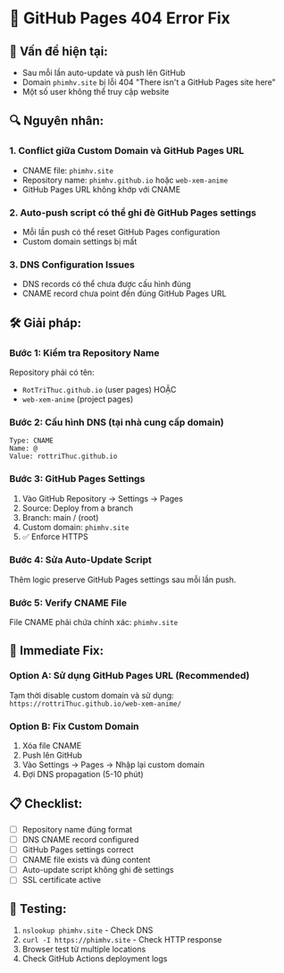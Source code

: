 # 🔧 GitHub Pages 404 Error Fix

## 🚨 **Vấn đề hiện tại:**
- Sau mỗi lần auto-update và push lên GitHub
- Domain `phimhv.site` bị lỗi 404 "There isn't a GitHub Pages site here"
- Một số user không thể truy cập website

## 🔍 **Nguyên nhân:**

### 1. **Conflict giữa Custom Domain và GitHub Pages URL**
- CNAME file: `phimhv.site`
- Repository name: `phimhv.github.io` hoặc `web-xem-anime`
- GitHub Pages URL không khớp với CNAME

### 2. **Auto-push script có thể ghi đè GitHub Pages settings**
- Mỗi lần push có thể reset GitHub Pages configuration
- Custom domain settings bị mất

### 3. **DNS Configuration Issues**
- DNS records có thể chưa được cấu hình đúng
- CNAME record chưa point đến đúng GitHub Pages URL

## 🛠️ **Giải pháp:**

### **Bước 1: Kiểm tra Repository Name**
Repository phải có tên:
- `RotTriThuc.github.io` (user pages) HOẶC
- `web-xem-anime` (project pages)

### **Bước 2: Cấu hình DNS (tại nhà cung cấp domain)**
```
Type: CNAME
Name: @
Value: rottriThuc.github.io
```

### **Bước 3: GitHub Pages Settings**
1. Vào GitHub Repository → Settings → Pages
2. Source: Deploy from a branch
3. Branch: main / (root)
4. Custom domain: `phimhv.site`
5. ✅ Enforce HTTPS

### **Bước 4: Sửa Auto-Update Script**
Thêm logic preserve GitHub Pages settings sau mỗi lần push.

### **Bước 5: Verify CNAME File**
File CNAME phải chứa chính xác: `phimhv.site`

## 🚀 **Immediate Fix:**

### **Option A: Sử dụng GitHub Pages URL (Recommended)**
Tạm thời disable custom domain và sử dụng:
`https://rottriThuc.github.io/web-xem-anime/`

### **Option B: Fix Custom Domain**
1. Xóa file CNAME
2. Push lên GitHub
3. Vào Settings → Pages → Nhập lại custom domain
4. Đợi DNS propagation (5-10 phút)

## 📋 **Checklist:**
- [ ] Repository name đúng format
- [ ] DNS CNAME record configured
- [ ] GitHub Pages settings correct
- [ ] CNAME file exists và đúng content
- [ ] Auto-update script không ghi đè settings
- [ ] SSL certificate active

## 🔄 **Testing:**
1. `nslookup phimhv.site` - Check DNS
2. `curl -I https://phimhv.site` - Check HTTP response
3. Browser test từ multiple locations
4. Check GitHub Actions deployment logs
